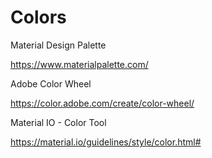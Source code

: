 # Colors

Material Design Palette

<https://www.materialpalette.com/>

Adobe Color Wheel

<https://color.adobe.com/create/color-wheel/>

Material IO - Color Tool

<https://material.io/guidelines/style/color.html#>
